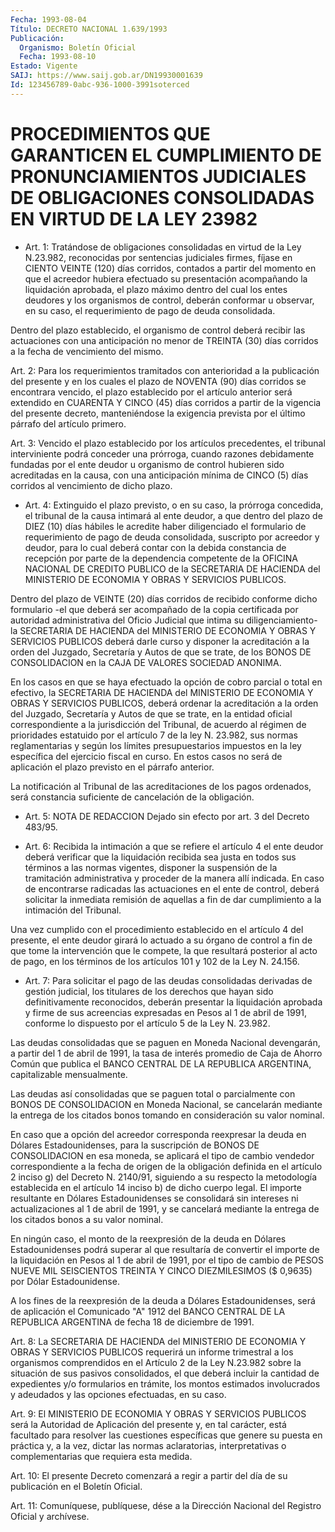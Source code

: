 ```yaml
---
Fecha: 1993-08-04
Título: DECRETO NACIONAL 1.639/1993
Publicación:
  Organismo: Boletín Oficial
  Fecha: 1993-08-10
Estado: Vigente
SAIJ: https://www.saij.gob.ar/DN19930001639
Id: 123456789-0abc-936-1000-3991soterced
---
```

# PROCEDIMIENTOS QUE GARANTICEN EL CUMPLIMIENTO DE PRONUNCIAMIENTOS JUDICIALES DE OBLIGACIONES CONSOLIDADAS EN VIRTUD DE LA LEY 23982

<a id="1"></a>
* Art. 1: Tratándose de obligaciones consolidadas en virtud de la Ley N.23.982, reconocidas por sentencias judiciales firmes, fíjase en CIENTO VEINTE (120)  días  corridos,  contados a partir del momento en que el acreedor hubiera efectuado su  presentación  acompañando  la liquidación  aprobada,  el plazo  máximo dentro del cual los entes deudores  y  los  organismos  de control,    deberán  conformar  u observar, en su caso, el requerimiento de pago de deuda consolidada.

Dentro  del  plazo  establecido,  el organismo de  control  deberá recibir las actuaciones con una anticipación  no  menor  de TREINTA (30) días corridos a la fecha de vencimiento del mismo.

<a id="2"></a>
Art.  2: Para los requerimientos tramitados con anterioridad a la publicación  del  presente  y  en los cuales el plazo de NOVENTA (90) días corridos se encontrara vencido,  el plazo establecido por el artículo anterior será extendido en CUARENTA  Y  CINCO (45) días corridos a partir de la vigencia del presente decreto, manteniéndose  la  exigencia  prevista  por  el último párrafo  del artículo primero.

<a id="3"></a>
Art.  3:  Vencido  el  plazo  establecido  por  los  artículos precedentes,    el    tribunal  interviniente  podrá  conceder  una prórroga, cuando razones  debidamente fundadas por el ente deudor u organismo de control hubieren  sido  acreditadas  en  la causa, con una  anticipación  mínima de CINCO (5) días corridos al vencimiento de dicho plazo.

<a id="4"></a>
* Art. 4: Extinguido el plazo previsto, o en su caso, la prórroga concedida, el  tribunal  de  la  causa  intimará al ente deudor, a que dentro  del  plazo de  DIEZ  (10)  días  hábiles le acredite haber diligenciado el formulario de requerimiento de pago de deuda consolidada, suscripto por acreedor y deudor, para lo cual deberá contar con la debida constancia de recepción por parte de la dependencia competente de la OFICINA NACIONAL DE CREDITO PUBLICO de la SECRETARIA DE HACIENDA del MINISTERIO DE ECONOMIA Y OBRAS Y SERVICIOS PUBLICOS.

Dentro del plazo de VEINTE (20) días corridos de recibido conforme dicho formulario -el que deberá ser acompañado de la copia certificada por autoridad administrativa del Oficio Judicial que intima su diligenciamiento- la SECRETARIA DE HACIENDA del MINISTERIO DE ECONOMIA Y OBRAS Y SERVICIOS PUBLICOS deberá darle curso y disponer la acreditación a la orden del Juzgado, Secretaría y Autos de que se trate, de los BONOS DE CONSOLIDACION en la CAJA DE VALORES SOCIEDAD ANONIMA.

En los casos en que se haya efectuado la opción de cobro parcial o total en efectivo, la SECRETARIA DE HACIENDA del MINISTERIO DE ECONOMIA Y OBRAS Y SERVICIOS PUBLICOS, deberá ordenar la acreditación a la orden del Juzgado, Secretaría y Autos de que se trate, en la entidad oficial correspondiente a la jurisdicción del Tribunal, de acuerdo al régimen de prioridades estatuido por el artículo 7 de la ley N. 23.982, sus normas reglamentarias y según los límites presupuestarios impuestos en la ley específica del ejercicio fiscal en curso. En estos casos no será de aplicación el plazo previsto en el párrafo anterior.

La notificación al Tribunal de las acreditaciones de los pagos ordenados, será constancia suficiente de cancelación de la obligación.

<a id="5"></a>
* Art. 5:  NOTA DE REDACCION  Dejado sin efecto por art. 3 del Decreto 483/95.

<a id="6"></a>
* Art.  6: Recibida la intimación a que se refiere el artículo 4 el ente deudor deberá verificar que la liquidación recibida sea justa en todos sus términos a las normas vigentes, disponer la suspensión de la tramitación administrativa y proceder de la manera allí indicada. En caso de encontrarse radicadas las actuaciones en el ente de control, deberá solicitar la inmediata remisión de aquellas a fin de dar cumplimiento a la intimación del Tribunal.

Una vez cumplido con el procedimiento establecido en el artículo 4 del presente, el ente deudor girará lo actuado a su órgano de control a fin de que tome la intervención que le compete, la que resultará posterior al acto de pago, en los términos de los artículos 101 y 102 de la Ley N. 24.156.

<a id="7"></a>
* Art.  7: Para solicitar el pago de las deudas consolidadas derivadas de gestión judicial, los titulares de los derechos que hayan sido definitivamente reconocidos, deberán presentar la liquidación aprobada y firme de sus acreencias expresadas en Pesos al 1 de abril de 1991, conforme lo dispuesto por el artículo 5 de la Ley N. 23.982.

Las deudas consolidadas que se paguen en Moneda Nacional devengarán, a partir del 1 de abril de 1991, la tasa de interés promedio de Caja de Ahorro Común que publica el BANCO CENTRAL DE LA REPUBLICA ARGENTINA, capitalizable mensualmente.

Las deudas así consolidadas que se paguen total o parcialmente con BONOS DE CONSOLIDACION en Moneda Nacional, se cancelarán mediante la entrega de los citados bonos tomando en consideración su valor nominal.

En caso que a opción del acreedor corresponda reexpresar la deuda en Dólares Estadounidenses, para la suscripción de BONOS DE CONSOLIDACION en esa moneda, se aplicará el tipo de cambio vendedor correspondiente a la fecha de origen de la obligación definida en el artículo 2 inciso g) del Decreto N. 2140/91, siguiendo a su respecto la metodología establecida en el artículo 14 inciso b) de dicho cuerpo legal. El importe resultante en Dólares Estadounidenses se consolidará sin intereses ni actualizaciones al 1 de abril de 1991, y se cancelará mediante la entrega de los citados bonos a su valor nominal.

En ningún caso, el monto de la reexpresión de la deuda en Dólares Estadounidenses podrá superar al que resultaría de convertir el importe de la liquidación en Pesos al 1 de abril de 1991, por el tipo de cambio de PESOS NUEVE MIL SEISCIENTOS TREINTA Y CINCO DIEZMILESIMOS ($ 0,9635) por Dólar Estadounidense.

A los fines de la reexpresión de la deuda a Dólares Estadounidenses, será de aplicación el Comunicado "A" 1912 del BANCO CENTRAL DE LA REPUBLICA ARGENTINA de fecha 18 de diciembre de 1991.

<a id="8"></a>
Art. 8: La SECRETARIA DE HACIENDA del MINISTERIO DE ECONOMIA Y OBRAS  Y SERVICIOS  PUBLICOS requerirá un informe trimestral a los organismos comprendidos  en  el Artículo 2 de la Ley N.23.982 sobre la situación de sus pasivos consolidados,  el que deberá incluir la cantidad  de  expedientes  y/o formularios en trámite,  los  montos estimados involucrados y adeudados  y  las  opciones efectuadas, en su caso.

<a id="9"></a>
Art. 9: El MINISTERIO DE ECONOMIA Y OBRAS Y SERVICIOS PUBLICOS será la Autoridad  de  Aplicación del presente y, en tal carácter, está facultado para resolver  las cuestiones específicas que genere su puesta en práctica y, a la vez,  dictar las normas aclaratorias, interpretativas  o  complementarias  que   requiera  esta  medida.

<a id="10"></a>
Art. 10: El presente Decreto comenzará a regir a partir del día de su publicación en el Boletín Oficial.

<a id="11"></a>
Art. 11: Comuníquese, publíquese, dése a la Dirección Nacional del Registro Oficial y archívese.